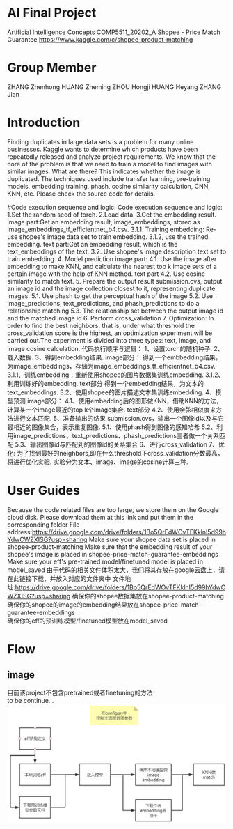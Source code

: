 # AI Final Project
Artificial Intelligence Concepts COMP5511_20202_A
Shopee - Price Match Guarantee
https://www.kaggle.com/c/shopee-product-matching

# Group Member
ZHANG Zhenhong
HUANG Zheming
ZHOU Hongji
HUANG Heyang
ZHANG Jian

# Introduction
Finding duplicates in large data sets is a problem for many online businesses. Kaggle wants to determine which products have been repeatedly released and analyze project requirements. We know that the core of the problem is that we need to train a model to find images with similar images. What are there? This indicates whether the image is duplicated.
The techniques used include transfer learning, pre-training models, embedding training, phash, cosine similarity calculation, CNN, KNN, etc. Please check the source code for details.

#Code execution sequence and logic:
Code execution sequence and logic:
1.Set the random seed of torch.
2.Load data.
3.Get the embedding result.
image part:Get an embedding result, image_embeddings, stored as image_embeddings_tf_efficientnet_b4.csv.
	3.1.1. Training embedding: Re-use shopee's image data set to train embedding.
	3.1.2, use the trained embedding.
text part:Get an embedding result, which is the text_embeddings of the text.
	3.2. Use shopee's image description text set to train embedding.
4. Model prediction
image part:
	4.1. Use the image after embedding to make KNN, and calculate the nearest top k image sets of a certain image with the help of KNN method.
text part
	4.2. Use cosine similarity to match text.
5. Prepare the output result
submission.cvs, output an image id and the image collection closest to it, representing duplicate images.
	5.1. Use phash to get the perceptual hash of the image
	5.2. Use image_predictions, text_predictions, and phash_predictions to do a relationship matching
	5.3. The relationship set between the output image id and the matched image id
6. Perform cross_validation
7. Optimization:
In order to find the best neighbors, that is, under what threshold the cross_validation score is the highest, an optimization experiment will be carried out.The experiment is divided into three types: text, image, and image cosine calculation.
代码执行顺序与逻辑：
1、设置torch的随机种子.
2、载入数据.
3、得到embedding结果.
image部分：
得到一个embbedding结果，为image_embeddings，存储为image_embeddings_tf_efficientnet_b4.csv.
	3.1.1、训练embedding：重新使用shopee的图片数据集训练embedding.
	3.1.2、利用训练好的embedding.
text部分
得到一个embedding结果，为文本的text_embeddings.
	3.2、使用shopee的图片描述文本集训练embedding.
4、模型预测
image部分：
	4.1、使用embedding后的图形做KNN，借助KNN的方法，计算某一个image最近的top k个image集合.
text部分
	4.2、使用余弦相似度来方法进行文本匹配.
5、准备输出的结果
submission.cvs，输出一个图像id以及与它最相近的图像集合，表示重复图像.
	5.1、使用phash得到图像的感知哈希
	5.2、利用image_predictions、text_predictions、phash_predictions三者做一个关系匹配
	5.3、输出图像id与匹配到的图像id的关系集合
6、进行cross_validation
7、优化:
为了找到最好的neighbors,即在什么threshold下cross_validation分数最高，将进行优化实验.
实验分为文本、image、image的cosine计算三种.

# User Guides
Because the code related files are too large, we store them on the Google cloud disk. Please download them at this link and put them in the corresponding folder
File address:https://drive.google.com/drive/folders/1Bo5QrEdWOvTFKklnI5d99hYdwCWZXISG?usp=sharing
Make sure your shopee data set is placed in shopee-product-matching
Make sure that the embedding result of your shopee's image is placed in shopee-price-match-guarantee-embeddings
Make sure your eff's pre-trained model/finetuned model is placed in model_saved
由于代码的相关文件体积太大，我们将其存放在google云盘上，请在此链接下载，并放入对应的文件夹中 
文件地址:https://drive.google.com/drive/folders/1Bo5QrEdWOvTFKklnI5d99hYdwCWZXISG?usp=sharing
确保你的shopee数据集放在shopee-product-matching  
确保你的shopee的image的embedding结果放在shopee-price-match-guarantee-embeddings  
确保你的eff的预训练模型/finetuned模型放在model_saved  

# Flow
## image
目前该project不包含pretrained或者finetuning的方法  
to be continue...
![avatar](./doc/image_flow_ver2.jpg)